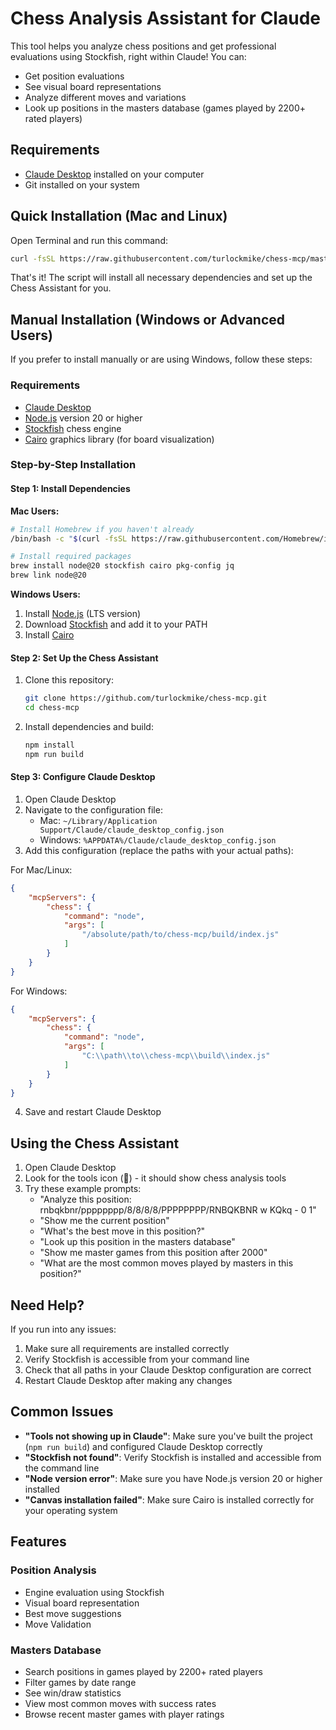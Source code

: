 # Chess Analysis Assistant for Claude

This tool helps you analyze chess positions and get professional evaluations using Stockfish, right within Claude! You can:
- Get position evaluations
- See visual board representations
- Analyze different moves and variations
- Look up positions in the masters database (games played by 2200+ rated players)

## Requirements

- [Claude Desktop](https://claude.ai/desktop) installed on your computer
- Git installed on your system

## Quick Installation (Mac and Linux)

Open Terminal and run this command:
```bash
curl -fsSL https://raw.githubusercontent.com/turlockmike/chess-mcp/master/install.sh | bash
```

That's it! The script will install all necessary dependencies and set up the Chess Assistant for you.

## Manual Installation (Windows or Advanced Users)

If you prefer to install manually or are using Windows, follow these steps:

### Requirements

- [Claude Desktop](https://claude.ai/desktop)
- [Node.js](https://nodejs.org/) version 20 or higher
- [Stockfish](https://stockfishchess.org/) chess engine
- [Cairo](https://github.com/Automattic/node-canvas/wiki/Installation:-Windows) graphics library (for board visualization)

### Step-by-Step Installation

#### Step 1: Install Dependencies

**Mac Users:**
```bash
# Install Homebrew if you haven't already
/bin/bash -c "$(curl -fsSL https://raw.githubusercontent.com/Homebrew/install/HEAD/install.sh)"

# Install required packages
brew install node@20 stockfish cairo pkg-config jq
brew link node@20
```

**Windows Users:**
1. Install [Node.js](https://nodejs.org/) (LTS version)
2. Download [Stockfish](https://stockfishchess.org/download/) and add it to your PATH
3. Install [Cairo](https://github.com/Automattic/node-canvas/wiki/Installation:-Windows)

#### Step 2: Set Up the Chess Assistant
1. Clone this repository:
   ```bash
   git clone https://github.com/turlockmike/chess-mcp.git
   cd chess-mcp
   ```
2. Install dependencies and build:
   ```bash
   npm install
   npm run build
   ```

#### Step 3: Configure Claude Desktop
1. Open Claude Desktop
2. Navigate to the configuration file:
   - Mac: `~/Library/Application Support/Claude/claude_desktop_config.json`
   - Windows: `%APPDATA%/Claude/claude_desktop_config.json`
3. Add this configuration (replace the paths with your actual paths):

For Mac/Linux:
```json
{
    "mcpServers": {
        "chess": {
            "command": "node",
            "args": [
                "/absolute/path/to/chess-mcp/build/index.js"
            ]
        }
    }
}
```

For Windows:
```json
{
    "mcpServers": {
        "chess": {
            "command": "node",
            "args": [
                "C:\\path\\to\\chess-mcp\\build\\index.js"
            ]
        }
    }
}
```

4. Save and restart Claude Desktop

## Using the Chess Assistant

1. Open Claude Desktop
2. Look for the tools icon (🔧) - it should show chess analysis tools
3. Try these example prompts:
   - "Analyze this position: rnbqkbnr/pppppppp/8/8/8/8/PPPPPPPP/RNBQKBNR w KQkq - 0 1"
   - "Show me the current position"
   - "What's the best move in this position?"
   - "Look up this position in the masters database"
   - "Show me master games from this position after 2000"
   - "What are the most common moves played by masters in this position?"

## Need Help?

If you run into any issues:
1. Make sure all requirements are installed correctly
2. Verify Stockfish is accessible from your command line
3. Check that all paths in your Claude Desktop configuration are correct
4. Restart Claude Desktop after making any changes

## Common Issues

- **"Tools not showing up in Claude"**: Make sure you've built the project (`npm run build`) and configured Claude Desktop correctly
- **"Stockfish not found"**: Verify Stockfish is installed and accessible from the command line
- **"Node version error"**: Make sure you have Node.js version 20 or higher installed
- **"Canvas installation failed"**: Make sure Cairo is installed correctly for your operating system 

## Features

### Position Analysis
- Engine evaluation using Stockfish
- Visual board representation
- Best move suggestions
- Move Validation

### Masters Database
- Search positions in games played by 2200+ rated players
- Filter games by date range
- See win/draw statistics
- View most common moves with success rates
- Browse recent master games with player ratings 